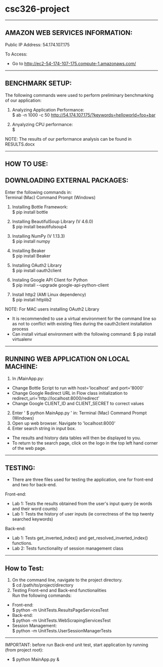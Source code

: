 # csc326-project

-------------------------------------------------
AMAZON WEB SERVICES INFORMATION:
-------------------------------------------------
Public IP Address: 54.174.107.175

To Access:
- Go to http://ec2-54-174-107-175.compute-1.amazonaws.com/

-------------------------------------------------
BENCHMARK SETUP:
-------------------------------------------------
The following commands were used to perform preliminary
benchmarking of our application:

1. Analyzing Application Performance: <br>
  $ ab -n 1000 -c 50 http://54.174.107.175/?keywords=helloworld+foo+bar

2. Anyalyzing CPU performance: <br>
  $ <some command>

NOTE: The results of our performance analysis can be found in RESULTS.docx

-------------------------------------------------
HOW TO USE:
-------------------------------------------------
DOWNLOADING EXTERNAL PACKAGES:
-------------------------------------------------
Enter the following commands in:<br>
  Terminal (Mac)
  Command Prompt (Windows)

1. Installing Bottle Framework:<br>
   $ pip install bottle

2. Installing BeautifulSoup Library (V 4.6.0)<br>
   $ pip install beautifulsoup4

3. Installing NumPy (V 1.13.3)<br>
   $ pip install numpy

4. Installing Beaker<br>
   $ pip install Beaker

5. Installing OAuth2 Library <br>
   $ pip install oauth2client

6. Instaling Google API Client for Python<br>
   $ pip install --upgrade google-api-python-client

5. Install http2 (AMI Linux dependency)<br>
   $ pip install httplib2

NOTE: For MAC users installing OAuth2 Library
- It is recommended to use a virtual environment for the command line
so as not to conflict with existing files during the oauth2client installation
process
- Can install virtual environment with the following command:
   $ pip install virtualenv

-------------------------------------------------
RUNNING WEB APPLICATION ON LOCAL MACHINE:
-------------------------------------------------
1. In /MainApp.py:
  - Change Bottle Script to run with host='localhost' and port='8000'
  - Change Google Redirect URL in Flow class initialization to redirect_uri='http://localhost:8000/redirect'
  - Change Google CLIENT_ID and CLIENT_SECRET to correct values
2. Enter ' $ python MainApp.py ' in:
  Terminal (Mac)
  Command Prompt (Windows)
2. Open up web browser. Navigate to 'localhost:8000'
3. Enter search string in input box.
  - The results and history data tables will then be displayed to you.
  - To return to the search page, click on the logo in the top left hand corner of the web page.

-------------------------------------------------
TESTING:
-------------------------------------------------
- There are three files used for testing the application, one for front-end and
two for back-end.

Front-end:
- Lab 1: Tests the results obtained from the user's input query
    (ie words and their word counts)
- Lab 1: Tests the history of user inputs
    (ie correctness of the top twenty searched keywords)

Back-end:
- Lab 1: Tests get_inverted_index() and get_resolved_inverted_index() functions.
- Lab 2: Tests functionality of session management class
------------------------------------------------
How to Test:
------------------------------------------------
1. On the command line, navigate to the project directory.<br>
    $ cd /path/to/project/directory
2. Testing Front-end and Back-end functionalities<br>
   Run the following commands:
-  Front-end:<br>
    $ python -m UnitTests.ResultsPageServicesTest
-  Back-end:<br>
    $ python -m UnitTests.WebScrapingServicesTest
-  Session Management:<br>
    $ python -m UnitTests.UserSessionManagerTests
-----------------------------------------
IMPORTANT: before run Back-end unit test, start application by running (from project root):
- $ python MainApp.py &

